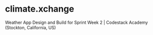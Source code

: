 # climate.xchange
Weather App Design and Build for Sprint Week 2 | Codestack Academy (Stockton, California, US)
